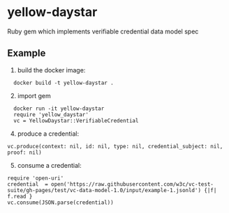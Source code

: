 # yellow-daystar
Ruby gem which implements verifiable credential data model spec

## Example

1. build the docker image:

```
  docker build -t yellow-daystar .
```

2. import gem

```
  docker run -it yellow-daystar
  require 'yellow_daystar'
  vc = YellowDaystar::VerifiableCredential
```

4. produce a credential:

```
vc.produce(context: nil, id: nil, type: nil, credential_subject: nil, proof: nil)
```

5. consume a credential:

```
require 'open-uri'
credential  = open('https://raw.githubusercontent.com/w3c/vc-test-suite/gh-pages/test/vc-data-model-1.0/input/example-1.jsonld') {|f| f.read }
vc.consume(JSON.parse(credential))
```
